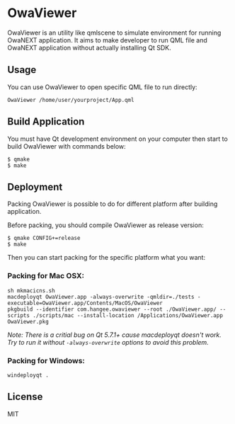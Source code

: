 OwaViewer
=========

OwaViewer is an utility like qmlscene to simulate environment for running OwaNEXT application. It aims to make developer to run QML file and OwaNEXT application without actually installing Qt SDK.

Usage
-

You can use OwaViewer to open specific QML file to run directly: 

```
OwaViewer /home/user/yourproject/App.qml
```

Build Application
-

You must have Qt development environment on your computer then start to build OwaViewer with commands below:
```
$ qmake
$ make
```

Deployment
-

Packing OwaViewer is possible to do for different platform after building application.

Before packing, you should compile OwaViewer as release version:
```
$ qmake CONFIG+=release
$ make
```

Then you can start packing for the specific platform what you want:

### Packing for Mac OSX:
```
sh mkmacicns.sh
macdeployqt OwaViewer.app -always-overwrite -qmldir=./tests -executable=OwaViewer.app/Contents/MacOS/OwaViewer
pkgbuild --identifier com.hangee.owaviewer --root ./OwaViewer.app/ --scripts ./scripts/mac --install-location /Applications/OwaViewer.app OwaViewer.pkg
```
_Note: There is a critial bug on Qt 5.7.1+ cause macdeployqt doesn't work. Try to run it without `-always-overwrite` options to avoid this problem._

### Packing for Windows:
```
windeployqt .
```

License
-
MIT
